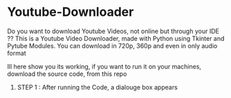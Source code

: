 # Youtube-Downloader
Do you want to download Youtube Videos, not online but through your IDE ?? 
This is a Youtube Video Downloader, made with Python using Tkinter and Pytube Modules. You can download in 720p, 360p and even in only audio format

Ill here show you its working, if you want to run it on your machines, download the source code, from this repo

1. STEP 1 :
After running the Code, a dialouge box appears 
